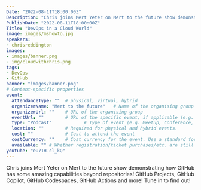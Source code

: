 ```yaml
---
Date: "2022-08-11T18:00:00Z"
Description: "Chris joins Mert Yeter on Mert to the future show demonstrating how GitHub has some amazing capabilities beyond repositories! GitHub Projects, GitHub Copilot, GitHub Codespaces, GitHub Actions and more! Tune in to find out!"
PublishDate: "2022-08-11T18:00:00Z"
Title: "DevOps in a Cloud World"
image: images/mshowto.jpg
speakers:
- chrisreddington
images:
- images/banner.png
- img/cloudwithchris.png
tags:
- DevOps
- GitHub
banner: "images/banner.png"
# Content-specific properties
event:
  attendanceType: ""  # physical, virtual, hybrid
  organizerName: "Mert to the future"   # Name of the organising group / event (e.g. Name of the conference)
  organizerUrl: ""    # URL of the organising group
  eventUrl: ""        # URL of the specific event, if applicable (e.g. a meetup talk, rather than the meetup group)
  type: "Podcast"            # Type of event (e.g. Meetup, Conference, etc.)
  location: ""        # Required for physical and hybrid events.
  cost: ""            # Cost to attend the event
  costCurrency: ""    # Cost currency for the event. Use a standard format - http://en.wikipedia.org/wiki/ISO_4217
  available: "" # Whether registration/ticket purchases/etc. are still available (true/false). Defaults to false when event is in past.
youtube: "eU71H-cl_kQ"
---
```

Chris joins Mert Yeter on Mert to the future show demonstrating how GitHub has some amazing capabilities beyond repositories! GitHub Projects, GitHub Copilot, GitHub Codespaces, GitHub Actions and more! Tune in to find out!
